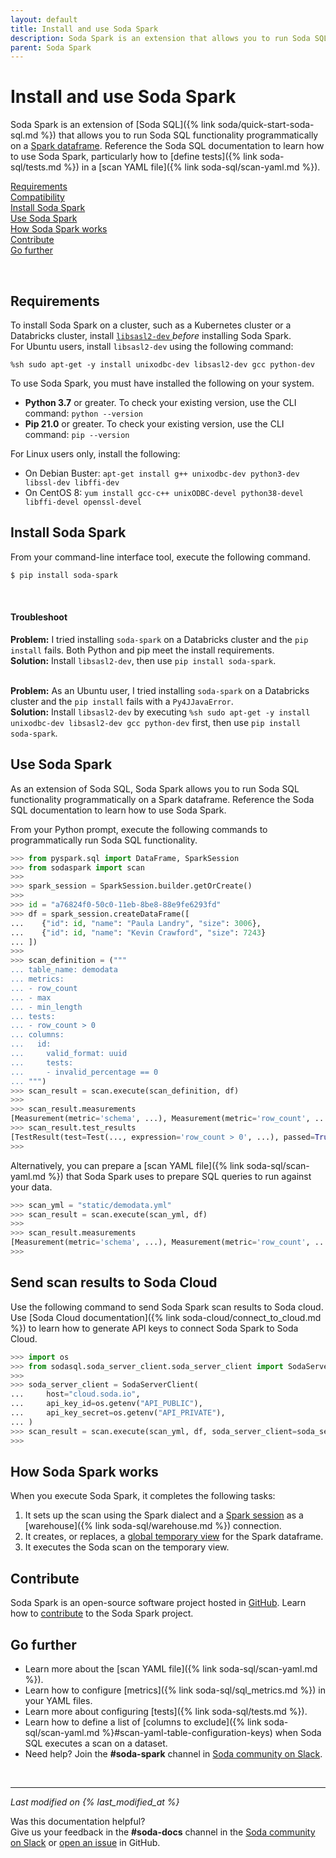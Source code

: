 ```yaml
---
layout: default
title: Install and use Soda Spark 
description: Soda Spark is an extension that allows you to run Soda SQL functionality programmatically on a Spark DataFrame. Install Soda Spark from the command-line.
parent: Soda Spark
---
```


# Install and use Soda Spark

Soda Spark is an extension of 
[Soda SQL]({% link soda/quick-start-soda-sql.md %}) that allows you to run Soda
SQL functionality programmatically on a 
<a href="https://spark.apache.org/docs/latest/api/python/reference/api/pyspark.sql.DataFrame.html" target="_blank">Spark dataframe</a>. Reference the Soda SQL documentation to learn how to use Soda Spark, particularly how to [define tests]({% link soda-sql/tests.md %}) in a [scan YAML file]({% link soda-sql/scan-yaml.md %}). 

[Requirements](#requirements)<br />
[Compatibility](#compatibility)<br />
[Install Soda Spark](#install-soda-spark)<br />
[Use Soda Spark](#use-soda-spark)<br />
[How Soda Spark works](#how-soda-spark-works)<br />
[Contribute](#contribute)<br />
[Go further](#go-further)

<br />

## Requirements

To install Soda Spark on a cluster, such as a Kubernetes cluster or a Databricks cluster, install <a href="https://packages.debian.org/buster/libsasl2-dev" target="_blank"> `libsasl2-dev` </a> *before* installing Soda Spark. <br />
For Ubuntu users, install `libsasl2-dev` using the following command: 
```shell
%sh sudo apt-get -y install unixodbc-dev libsasl2-dev gcc python-dev
```

To use Soda Spark, you must have installed the following on your system.

* **Python 3.7** or greater. To check your existing version, use the CLI command: `python --version`
* **Pip 21.0** or greater. To check your existing version, use the CLI command: `pip --version`

For Linux users only, install the following:

* On Debian Buster: `apt-get install g++ unixodbc-dev python3-dev libssl-dev libffi-dev`
* On CentOS 8: `yum install gcc-c++ unixODBC-devel python38-devel libffi-devel openssl-devel`


## Install Soda Spark

From your command-line interface tool, execute the following command.

``` sh
$ pip install soda-spark
```

<br />

#### Troubleshoot


**Problem:** I tried installing `soda-spark` on a Databricks cluster and the `pip install` fails. Both Python and pip meet the install requirements. <br />
**Solution:** Install `libsasl2-dev`, then use `pip install soda-spark`.
<br />
<br />

**Problem:** As an Ubuntu user, I tried installing `soda-spark` on a Databricks cluster and the `pip install` fails with a `Py4JJavaError`.  <br />
**Solution:** Install `libsasl2-dev` by executing `%sh sudo apt-get -y install unixodbc-dev libsasl2-dev gcc python-dev` first, then use `pip install soda-spark`.
<br />

## Use Soda Spark
As an extension of Soda SQL, Soda Spark allows you to run Soda
SQL functionality programmatically on a Spark dataframe. Reference the Soda SQL documentation to learn how to use Soda Spark. 

From your Python prompt, execute the following commands to programmatically run Soda SQL functionality.

``` python
>>> from pyspark.sql import DataFrame, SparkSession
>>> from sodaspark import scan
>>>
>>> spark_session = SparkSession.builder.getOrCreate()
>>>
>>> id = "a76824f0-50c0-11eb-8be8-88e9fe6293fd"
>>> df = spark_session.createDataFrame([
...	   {"id": id, "name": "Paula Landry", "size": 3006},
...	   {"id": id, "name": "Kevin Crawford", "size": 7243}
... ])
>>>
>>> scan_definition = ("""
... table_name: demodata
... metrics:
... - row_count
... - max
... - min_length
... tests:
... - row_count > 0
... columns:
...   id:
...     valid_format: uuid
...     tests:
...     - invalid_percentage == 0
... """)
>>> scan_result = scan.execute(scan_definition, df)
>>>
>>> scan_result.measurements
[Measurement(metric='schema', ...), Measurement(metric='row_count', ...), ...]
>>> scan_result.test_results
[TestResult(test=Test(..., expression='row_count > 0', ...), passed=True, skipped=False, ...)]
>>>
```

Alternatively, you can prepare a [scan YAML file]({% link soda-sql/scan-yaml.md %}) that Soda Spark uses to prepare SQL queries to run against your data.

``` python
>>> scan_yml = "static/demodata.yml"
>>> scan_result = scan.execute(scan_yml, df)
>>>
>>> scan_result.measurements
[Measurement(metric='schema', ...), Measurement(metric='row_count', ...), ...]
>>>
```

## Send scan results to Soda Cloud

Use the following command to send Soda Spark scan results to Soda cloud. Use [Soda Cloud documentation]({% link soda-cloud/connect_to_cloud.md %}) to learn how to generate API keys to connect Soda Spark to Soda Cloud.

``` python
>>> import os
>>> from sodasql.soda_server_client.soda_server_client import SodaServerClient
>>>
>>> soda_server_client = SodaServerClient(
...     host="cloud.soda.io",
...     api_key_id=os.getenv("API_PUBLIC"),
...     api_key_secret=os.getenv("API_PRIVATE"),
... )
>>> scan_result = scan.execute(scan_yml, df, soda_server_client=soda_server_client)
>>>
```

## How Soda Spark works

When you execute Soda Spark, it completes the following tasks:

1. It sets up the scan using the Spark dialect and a <a href="https://spark.apache.org/docs/latest/api/python/reference/api/pyspark.sql.SparkSession.html" target="_blank">Spark session</a> as a [warehouse]({% link soda-sql/warehouse.md %}) connection.
2. It creates, or replaces, a 
	<a href="https://spark.apache.org/docs/latest/api/python/reference/api/pyspark.sql.DataFrame.createOrReplaceGlobalTempView.html" target="_blank">global temporary view</a>
   for the Spark dataframe.
3. It executes the Soda scan on the temporary view.

## Contribute

Soda Spark is an open-source software project hosted in <a href="https://github.com/sodadata/soda-spark" target="_blank">GitHub</a>. Learn how to <a href="https://github.com/sodadata/soda-spark/blob/main/CONTRIBUTING.md" target="blank">contribute</a> to the Soda Spark project. 

## Go further

* Learn more about the [scan YAML file]({% link soda-sql/scan-yaml.md %}).
* Learn how to configure [metrics]({% link soda-sql/sql_metrics.md %}) in your
  YAML files.
* Learn more about configuring [tests]({% link soda-sql/tests.md %}).
* Learn how to define a list of 
  [columns to exclude]({% link soda-sql/scan-yaml.md
  %}#scan-yaml-table-configuration-keys) when Soda SQL executes a scan on a dataset. 
* Need help? Join the **#soda-spark** channel in 
  <a href="http://community.soda.io/slack" target="_blank"> Soda community on
  Slack</a>.
<br />

---
*Last modified on {% last_modified_at %}*

Was this documentation helpful? <br /> Give us your feedback in the
**#soda-docs** channel in the 
<a href="http://community.soda.io/slack" target="_blank"> Soda community on Slack</a> 
or 
<a href="https://github.com/sodadata/docs/issues/new" target="_blank">open an issue</a> 
in GitHub.
